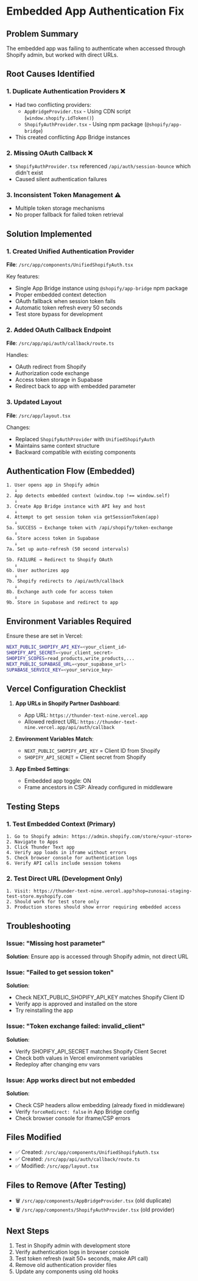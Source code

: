 # Embedded App Authentication Fix

## Problem Summary
The embedded app was failing to authenticate when accessed through Shopify admin, but worked with direct URLs.

## Root Causes Identified

### 1. **Duplicate Authentication Providers** ❌
- Had two conflicting providers:
  - `AppBridgeProvider.tsx` - Using CDN script (`window.shopify.idToken()`)
  - `ShopifyAuthProvider.tsx` - Using npm package (`@shopify/app-bridge`)
- This created conflicting App Bridge instances

### 2. **Missing OAuth Callback** ❌
- `ShopifyAuthProvider.tsx` referenced `/api/auth/session-bounce` which didn't exist
- Caused silent authentication failures

### 3. **Inconsistent Token Management** ⚠️
- Multiple token storage mechanisms
- No proper fallback for failed token retrieval

## Solution Implemented

### 1. Created Unified Authentication Provider
**File**: `/src/app/components/UnifiedShopifyAuth.tsx`

Key features:
- Single App Bridge instance using `@shopify/app-bridge` npm package
- Proper embedded context detection
- OAuth fallback when session token fails
- Automatic token refresh every 50 seconds
- Test store bypass for development

### 2. Added OAuth Callback Endpoint
**File**: `/src/app/api/auth/callback/route.ts`

Handles:
- OAuth redirect from Shopify
- Authorization code exchange
- Access token storage in Supabase
- Redirect back to app with embedded parameter

### 3. Updated Layout
**File**: `/src/app/layout.tsx`

Changes:
- Replaced `ShopifyAuthProvider` with `UnifiedShopifyAuth`
- Maintains same context structure
- Backward compatible with existing components

## Authentication Flow (Embedded)

```
1. User opens app in Shopify admin
   ↓
2. App detects embedded context (window.top !== window.self)
   ↓
3. Create App Bridge instance with API key and host
   ↓
4. Attempt to get session token via getSessionToken(app)
   ↓
5a. SUCCESS → Exchange token with /api/shopify/token-exchange
   ↓
6a. Store access token in Supabase
   ↓
7a. Set up auto-refresh (50 second intervals)

5b. FAILURE → Redirect to Shopify OAuth
   ↓
6b. User authorizes app
   ↓
7b. Shopify redirects to /api/auth/callback
   ↓
8b. Exchange auth code for access token
   ↓
9b. Store in Supabase and redirect to app
```

## Environment Variables Required

Ensure these are set in Vercel:

```bash
NEXT_PUBLIC_SHOPIFY_API_KEY=<your_client_id>
SHOPIFY_API_SECRET=<your_client_secret>
SHOPIFY_SCOPES=read_products,write_products,...
NEXT_PUBLIC_SUPABASE_URL=<your_supabase_url>
SUPABASE_SERVICE_KEY=<your_service_key>
```

## Vercel Configuration Checklist

1. **App URLs in Shopify Partner Dashboard**:
   - App URL: `https://thunder-text-nine.vercel.app`
   - Allowed redirect URL: `https://thunder-text-nine.vercel.app/api/auth/callback`

2. **Environment Variables Match**:
   - `NEXT_PUBLIC_SHOPIFY_API_KEY` = Client ID from Shopify
   - `SHOPIFY_API_SECRET` = Client secret from Shopify

3. **App Embed Settings**:
   - Embedded app toggle: ON
   - Frame ancestors in CSP: Already configured in middleware

## Testing Steps

### 1. Test Embedded Context (Primary)
```
1. Go to Shopify admin: https://admin.shopify.com/store/<your-store>
2. Navigate to Apps
3. Click Thunder Text app
4. Verify app loads in iframe without errors
5. Check browser console for authentication logs
6. Verify API calls include session tokens
```

### 2. Test Direct URL (Development Only)
```
1. Visit: https://thunder-text-nine.vercel.app?shop=zunosai-staging-test-store.myshopify.com
2. Should work for test store only
3. Production stores should show error requiring embedded access
```

## Troubleshooting

### Issue: "Missing host parameter"
**Solution**: Ensure app is accessed through Shopify admin, not direct URL

### Issue: "Failed to get session token"
**Solution**:
- Check NEXT_PUBLIC_SHOPIFY_API_KEY matches Shopify Client ID
- Verify app is approved and installed on the store
- Try reinstalling the app

### Issue: "Token exchange failed: invalid_client"
**Solution**:
- Verify SHOPIFY_API_SECRET matches Shopify Client Secret
- Check both values in Vercel environment variables
- Redeploy after changing env vars

### Issue: App works direct but not embedded
**Solution**:
- Check CSP headers allow embedding (already fixed in middleware)
- Verify `forceRedirect: false` in App Bridge config
- Check browser console for iframe/CSP errors

## Files Modified
- ✅ Created: `/src/app/components/UnifiedShopifyAuth.tsx`
- ✅ Created: `/src/app/api/auth/callback/route.ts`
- ✅ Modified: `/src/app/layout.tsx`

## Files to Remove (After Testing)
- 🗑️ `/src/app/components/AppBridgeProvider.tsx` (old duplicate)
- 🗑️ `/src/app/components/ShopifyAuthProvider.tsx` (old provider)

## Next Steps
1. Test in Shopify admin with development store
2. Verify authentication logs in browser console
3. Test token refresh (wait 50+ seconds, make API call)
4. Remove old authentication provider files
5. Update any components using old hooks
